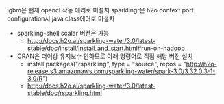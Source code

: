 lgbm은 현재 opencl 작동 에러로 미설치
sparklingr은 h2o context port configuration시 java class에러로 미설치
  - sparkling-shell scalar 버전은 가능
    - http://docs.h2o.ai/sparkling-water/3.0/latest-stable/doc/install/install_and_start.html#run-on-hadoop
  - CRAN은 더이상 유지보수 안하므로 아래 명령어로 직접 해당 버전 설치
    - install.packages("rsparkling", type = "source", repos = "http://h2o-release.s3.amazonaws.com/sparkling-water/spark-3.0/3.32.0.3-1-3.0/R")
    - http://docs.h2o.ai/sparkling-water/3.0/latest-stable/doc/rsparkling.html